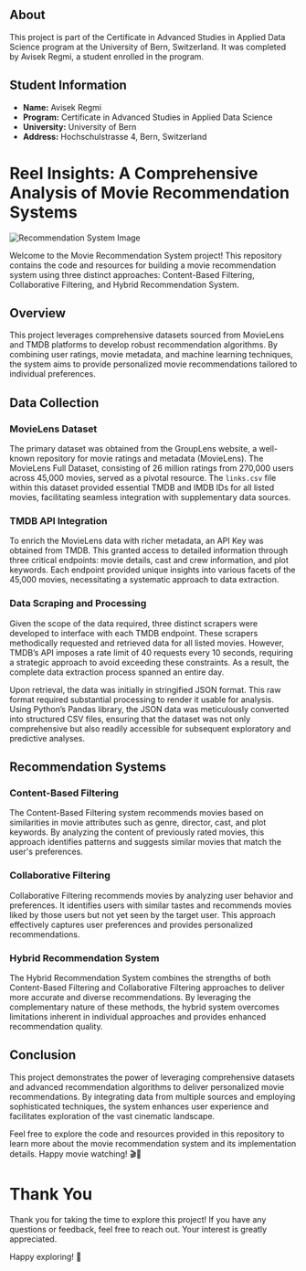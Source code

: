 ## About

This project is part of the Certificate in Advanced Studies in Applied Data Science program at the University of Bern, Switzerland. It was completed by Avisek Regmi, a student enrolled in the program.

## Student Information

- **Name:** Avisek Regmi
- **Program:** Certificate in Advanced Studies in Applied Data Science
- **University:** University of Bern
- **Address:** Hochschulstrasse 4, Bern, Switzerland


# Reel Insights: A Comprehensive Analysis of Movie Recommendation Systems 


![Recommendation System Image](https://recostream.com/cms-asset-100399303/rekomendacje+netflixa.png-1024.jpg)

Welcome to the Movie Recommendation System project! This repository contains the code and resources for building a movie recommendation system using three distinct approaches: Content-Based Filtering, Collaborative Filtering, and Hybrid Recommendation System.

## Overview

This project leverages comprehensive datasets sourced from MovieLens and TMDB platforms to develop robust recommendation algorithms. By combining user ratings, movie metadata, and machine learning techniques, the system aims to provide personalized movie recommendations tailored to individual preferences.

## Data Collection

### MovieLens Dataset

The primary dataset was obtained from the GroupLens website, a well-known repository for movie ratings and metadata (MovieLens). The MovieLens Full Dataset, consisting of 26 million ratings from 270,000 users across 45,000 movies, served as a pivotal resource. The `links.csv` file within this dataset provided essential TMDB and IMDB IDs for all listed movies, facilitating seamless integration with supplementary data sources.

### TMDB API Integration

To enrich the MovieLens data with richer metadata, an API Key was obtained from TMDB. This granted access to detailed information through three critical endpoints: movie details, cast and crew information, and plot keywords. Each endpoint provided unique insights into various facets of the 45,000 movies, necessitating a systematic approach to data extraction.

### Data Scraping and Processing

Given the scope of the data required, three distinct scrapers were developed to interface with each TMDB endpoint. These scrapers methodically requested and retrieved data for all listed movies. However, TMDB’s API imposes a rate limit of 40 requests every 10 seconds, requiring a strategic approach to avoid exceeding these constraints. As a result, the complete data extraction process spanned an entire day.

Upon retrieval, the data was initially in stringified JSON format. This raw format required substantial processing to render it usable for analysis. Using Python’s Pandas library, the JSON data was meticulously converted into structured CSV files, ensuring that the dataset was not only comprehensive but also readily accessible for subsequent exploratory and predictive analyses.

## Recommendation Systems

### Content-Based Filtering

The Content-Based Filtering system recommends movies based on similarities in movie attributes such as genre, director, cast, and plot keywords. By analyzing the content of previously rated movies, this approach identifies patterns and suggests similar movies that match the user's preferences.

### Collaborative Filtering

Collaborative Filtering recommends movies by analyzing user behavior and preferences. It identifies users with similar tastes and recommends movies liked by those users but not yet seen by the target user. This approach effectively captures user preferences and provides personalized recommendations.

### Hybrid Recommendation System

The Hybrid Recommendation System combines the strengths of both Content-Based Filtering and Collaborative Filtering approaches to deliver more accurate and diverse recommendations. By leveraging the complementary nature of these methods, the hybrid system overcomes limitations inherent in individual approaches and provides enhanced recommendation quality.

## Conclusion

This project demonstrates the power of leveraging comprehensive datasets and advanced recommendation algorithms to deliver personalized movie recommendations. By integrating data from multiple sources and employing sophisticated techniques, the system enhances user experience and facilitates exploration of the vast cinematic landscape.

Feel free to explore the code and resources provided in this repository to learn more about the movie recommendation system and its implementation details. Happy movie watching! 🎬🍿

# Thank You

Thank you for taking the time to explore this project! If you have any questions or feedback, feel free to reach out. Your interest is greatly appreciated.

Happy exploring! 🚀




